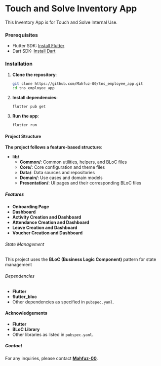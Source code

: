 # Touch and Solve Inventory App

This Inventory App is for Touch and Solve Internal Use.

### Prerequisites

- Flutter SDK: [Install Flutter](https://flutter.dev/docs/get-started/install)
- Dart SDK: [Install Dart](https://dart.dev/get-dart)

### Installation

1. **Clone the repository**:
   ```sh
   git clone https://github.com/Mahfuz-00/tns_employee_app.git
   cd tns_employee_app

2. **Install dependencies**:

   ```sh
   flutter pub get

3. **Run the app**:

   ```sh
   flutter run

#### Project Structure
**The project follows a feature-based structure**:

- **lib/**  
  - **Common/**: Common utilities, helpers, and BLoC files  
  - **Core/**: Core configuration and theme files  
  - **Data/**: Data sources and repositories  
  - **Domain/**: Use cases and domain models  
  - **Presentation/**: UI pages and their corresponding BLoC files

##### Features

- **Onboarding Page**
- **Dashboard**
- **Activity Creation and Dashboard**
- **Attendance Creation and Dashboard**
- **Leave Creation and Dashboard**
- **Voucher Creation and Dashboard**

###### State Management

This project uses the **BLoC (Business Logic Component)** pattern for state management

###### Dependencies

- **Flutter**
- **flutter_bloc**
- Other dependencies as specified in `pubspec.yaml`.

#### Acknowledgements

- **Flutter**
- **BLoC Library**
- Other libraries as listed in `pubspec.yaml`.

##### Contact

For any inquiries, please contact **[Mahfuz-00](https://github.com/Mahfuz-00)**.
